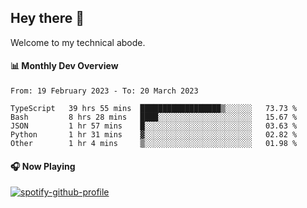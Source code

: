 ## Hey there 👋

Welcome to my technical abode.

#### 📊 Monthly Dev Overview
<!--START_SECTION:waka-->

```text
From: 19 February 2023 - To: 20 March 2023

TypeScript   39 hrs 55 mins  ██████████████████▒░░░░░░   73.73 %
Bash         8 hrs 28 mins   ████░░░░░░░░░░░░░░░░░░░░░   15.67 %
JSON         1 hr 57 mins    █░░░░░░░░░░░░░░░░░░░░░░░░   03.63 %
Python       1 hr 31 mins    ▓░░░░░░░░░░░░░░░░░░░░░░░░   02.82 %
Other        1 hr 4 mins     ▒░░░░░░░░░░░░░░░░░░░░░░░░   01.98 %
```

<!--END_SECTION:waka-->

#### 🎧 Now Playing

[![spotify-github-profile](https://spotify-github-profile.vercel.app/api/view?uid=james2mid&cover_image=true&theme=natemoo-re)](https://open.spotify.com/user/james2mid?si=2b3baf2b09cb499e)
